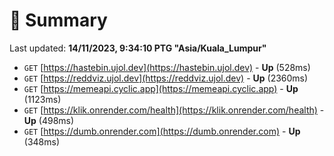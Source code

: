 # 📖 Summary
Last updated: **14/11/2023, 9:34:10 PTG "Asia/Kuala_Lumpur"**

- `GET` [https://hastebin.ujol.dev](https://hastebin.ujol.dev) - **Up** (528ms)
- `GET` [https://reddviz.ujol.dev](https://reddviz.ujol.dev) - **Up** (2360ms)
- `GET` [https://memeapi.cyclic.app](https://memeapi.cyclic.app) - **Up** (1123ms)
- `GET` [https://klik.onrender.com/health](https://klik.onrender.com/health) - **Up** (498ms)
- `GET` [https://dumb.onrender.com](https://dumb.onrender.com) - **Up** (348ms)
